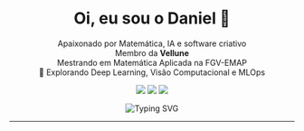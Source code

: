 <!-- Header animado -->
<h1 align="center">
  Oi, eu sou o Daniel 👋
</h1>

<p align="center">
  Apaixonado por Matemática, IA e software criativo <br/>
  Membro da <b>Vellune</b><br/> 
  Mestrando em Matemática Aplicada na FGV-EMAP<br/>
  🌱 Explorando Deep Learning, Visão Computacional e MLOps
</p>

<p align="center">
  <a href="https://www.linkedin.com/in/danieljacobtonn/"><img src="https://img.shields.io/badge/LinkedIn-0A66C2?logo=linkedin&logoColor=white" /></a>
  <a href="mailto:danieljt.djt@gmail.com"><img src="https://img.shields.io/badge/Email-D14836?logo=gmail&logoColor=white" /></a>
  <a href="https://github.com/dandanjacob"><img src="https://img.shields.io/badge/GitHub-100000?logo=github&logoColor=white" /></a>
</p>

<!--START_SECTION:stats-->
<!--END_SECTION:stats-->

<p align="center">
  <img src="https://readme-typing-svg.herokuapp.com?font=Fira+Code&duration=3000&pause=1000&color=6A5ACD&center=true&vCenter=true&width=435&lines=Codando+com+IA+🤖;Criando+coisas+incríveis+🚀;Transformando+ideias+em+projetos+💡" alt="Typing SVG" />
</p>

---
